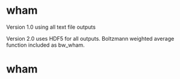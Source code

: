 wham
====
Version 1.0 using all text file outputs

Version 2.0 uses HDF5 for all outputs.  Boltzmann weighted average function included as bw_wham.
# wham
